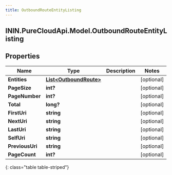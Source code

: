 ```yaml
---
title: OutboundRouteEntityListing
---
```

## ININ.PureCloudApi.Model.OutboundRouteEntityListing

## Properties

|Name | Type | Description | Notes|
|------------ | ------------- | ------------- | -------------|
| **Entities** | [**List&lt;OutboundRoute&gt;**](OutboundRoute.html) |  | [optional] |
| **PageSize** | **int?** |  | [optional] |
| **PageNumber** | **int?** |  | [optional] |
| **Total** | **long?** |  | [optional] |
| **FirstUri** | **string** |  | [optional] |
| **NextUri** | **string** |  | [optional] |
| **LastUri** | **string** |  | [optional] |
| **SelfUri** | **string** |  | [optional] |
| **PreviousUri** | **string** |  | [optional] |
| **PageCount** | **int?** |  | [optional] |
{: class="table table-striped"}


